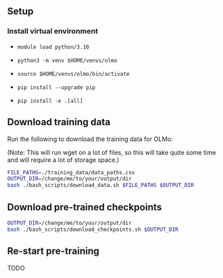 ## Setup

### Install virtual environment

- `module load python/3.10`

- `python3 -m venv $HOME/venvs/olmo`

- `source $HOME/venvs/olmo/bin/activate`

- `pip install --upgrade pip`

- `pip install -e .[all]`

## Download training data

Run the following to download the training data for OLMo:

(Note: This will run wget on a lot of files, so this will take quite some time and will require a lot of storage space.)

```bash 
FILE_PATHS=./training_data/data_paths.csv
OUTPUT_DIR=/change/me/to/your/output/dir
bash ./bash_scripts/download_data.sh $FILE_PATHS $OUTPUT_DIR 
```

## Download pre-trained checkpoints

```bash 
OUTPUT_DIR=/change/me/to/your/output/dir
bash ./bash_scripts/download_checkpoints.sh $OUTPUT_DIR 
```

## Re-start pre-training

TODO